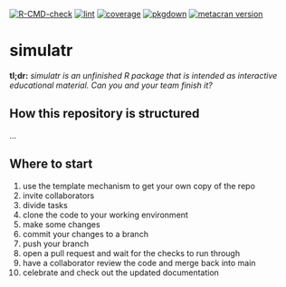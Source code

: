 [![R-CMD-check](https://github.com/kkmann/simulatr/actions/workflows/check.yml/badge.svg)](https://github.com/kkmann/simulatr/actions/workflows/check.yml)
[![lint](https://github.com/kkmann/simulatr/actions/workflows/lint.yml/badge.svg)](https://github.com/kkmann/simulatr/actions/workflows/lint.yml)
[![coverage](https://github.com/kkmann/simulatr/actions/workflows/covr.yml/badge.svg)](https://github.com/kkmann/simulatr/actions/workflows/covr.yml)
[![pkgdown](https://github.com/kkmann/simulatr/actions/workflows/pkgdown.yml/badge.svg)](https://github.com/kkmann/simulatr/actions/workflows/pkgdown.yml)
[![metacran version](https://www.r-pkg.org/badges/version/simulatr)](https://cran.r-project.org/package=simulatr)


# simulatr

**tl;dr:** *simulatr is an unfinished R package that is intended as interactive educational material. Can you and your team finish it?*

## How this repository is structured

...

## Where to start

1. use the template mechanism to get your own copy of the repo
2. invite collaborators
3. divide tasks
4. clone the code to your working environment
5. make some changes 
6. commit your changes to a branch
7. push your branch 
8. open a pull request and wait for the checks to run through
9. have a collaborator review the code and merge back into main
10. celebrate and check out the updated documentation
